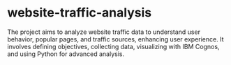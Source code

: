 # website-traffic-analysis
The project aims to analyze website traffic data to understand user behavior, popular pages, and traffic sources, enhancing user experience. It involves defining objectives, collecting data, visualizing with IBM Cognos, and using Python for advanced analysis.
